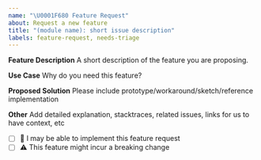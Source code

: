 ```yaml
---
name: "\U0001F680 Feature Request"
about: Request a new feature
title: "(module name): short issue description"
labels: feature-request, needs-triage
---
```


**Feature Description**
A short description of the feature you are proposing.

**Use Case**
Why do you need this feature?

**Proposed Solution**
Please include prototype/workaround/sketch/reference implementation

**Other**
Add detailed explanation, stacktraces, related issues, links for us to have context, etc


* [ ] :wave: I may be able to implement this feature request
* [ ] :warning: This feature might incur a breaking change
